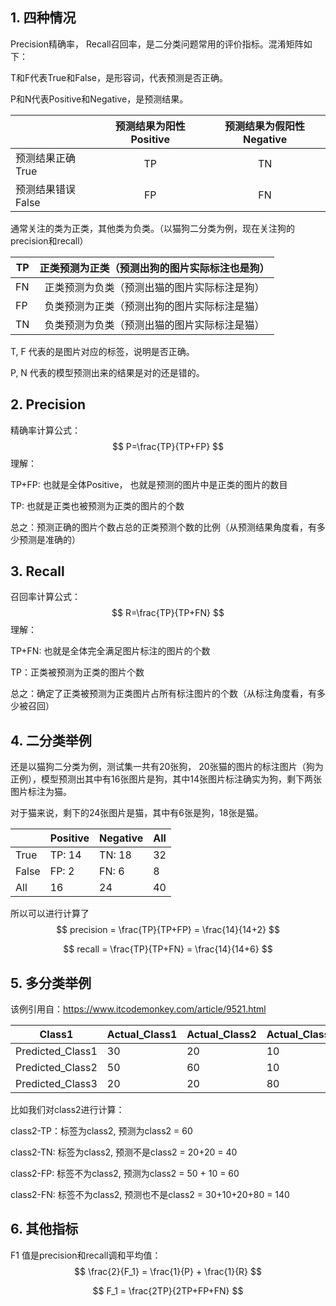 ## 1. 四种情况

Precision精确率， Recall召回率，是二分类问题常用的评价指标。混淆矩阵如下：

T和F代表True和False，是形容词，代表预测是否正确。

P和N代表Positive和Negative，是预测结果。

|                    | 预测结果为阳性 Positive | 预测结果为假阳性 Negative |
| ------------------ | :---------------------: | :-----------------------: |
| 预测结果正确 True  |           TP            |            TN             |
| 预测结果错误 False |           FP            |            FN             |

通常关注的类为正类，其他类为负类。（以猫狗二分类为例，现在关注狗的precision和recall）

| TP   | 正类预测为正类（预测出狗的图片实际标注也是狗） |
| ---- | :--------------------------------------------: |
| FN   |  正类预测为负类（预测出猫的图片实际标注是狗）  |
| FP   |  负类预测为正类（预测出狗的图片实际标注是猫）  |
| TN   |  负类预测为负类（预测出猫的图片实际标注是猫）  |

T, F 代表的是图片对应的标签，说明是否正确。

P, N 代表的模型预测出来的结果是对的还是错的。

## 2. Precision

精确率计算公式：
$$
P=\frac{TP}{TP+FP}
$$
理解：

TP+FP: 也就是全体Positive， 也就是预测的图片中是正类的图片的数目

TP: 也就是正类也被预测为正类的图片的个数

总之：预测正确的图片个数占总的正类预测个数的比例（从预测结果角度看，有多少预测是准确的）

## 3. Recall

召回率计算公式：
$$
R=\frac{TP}{TP+FN}
$$
理解：

TP+FN: 也就是全体完全满足图片标注的图片的个数

TP：正类被预测为正类的图片个数

总之：确定了正类被预测为正类图片占所有标注图片的个数（从标注角度看，有多少被召回）

## 4. 二分类举例

还是以猫狗二分类为例，测试集一共有20张狗， 20张猫的图片的标注图片（狗为正例），模型预测出其中有16张图片是狗，其中14张图片标注确实为狗，剩下两张图片标注为猫。

对于猫来说，剩下的24张图片是猫，其中有6张是狗，18张是猫。

|       | Positive | Negative | All  |
| ----- | -------- | -------- | ---- |
| True  | TP: 14   | TN: 18   | 32   |
| False | FP: 2    | FN: 6    | 8    |
| All   | 16       | 24       | 40   |

所以可以进行计算了
$$
precision = \frac{TP}{TP+FP} = \frac{14}{14+2}
$$

$$
recall = \frac{TP}{TP+FN} = \frac{14}{14+6}
$$

## 5. 多分类举例

该例引用自：<https://www.itcodemonkey.com/article/9521.html>

| Class1           | Actual_Class1 | Actual_Class2 | Actual_Class3 |
| ---------------- | ------------- | ------------- | ------------- |
| Predicted_Class1 | 30            | 20            | 10            |
| Predicted_Class2 | 50            | 60            | 10            |
| Predicted_Class3 | 20            | 20            | 80            |

比如我们对class2进行计算：

class2-TP：标签为class2, 预测为class2  = 60

class2-TN:  标签为class2, 预测不是class2 = 20+20 = 40

class2-FP: 标签不为class2, 预测为class2 = 50 + 10 = 60

class2-FN: 标签不为class2, 预测也不是class2 = 30+10+20+80 = 140

## 6. 其他指标

F1 值是precision和recall调和平均值：
$$
\frac{2}{F_1} = \frac{1}{P} + \frac{1}{R}
$$

$$
F_1 = \frac{2TP}{2TP+FP+FN}
$$